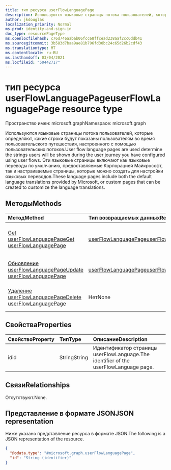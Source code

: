 ```yaml
---
title: тип ресурса userFlowLanguagePage
description: Используются языковые страницы потока пользователей, которые определяют, какие строки будут показаны пользователям во время пользовательского путешествия, настроенного с помощью пользовательских потоков.
author: jkdouglas
localization_priority: Normal
ms.prod: identity-and-sign-in
doc_type: resourcePageType
ms.openlocfilehash: c76d746aabab06fcc68ffcead238aaf2cc6ddb41
ms.sourcegitcommit: 3b583d7baa9ae81b796fd30bc24c65d26b2cdf43
ms.translationtype: MT
ms.contentlocale: ru-RU
ms.lasthandoff: 03/04/2021
ms.locfileid: "50442717"
---
```

# <a name="userflowlanguagepage-resource-type"></a><span data-ttu-id="0af67-103">тип ресурса userFlowLanguagePage</span><span class="sxs-lookup"><span data-stu-id="0af67-103">userFlowLanguagePage resource type</span></span>

<span data-ttu-id="0af67-104">Пространство имен: microsoft.graph</span><span class="sxs-lookup"><span data-stu-id="0af67-104">Namespace: microsoft.graph</span></span>

<span data-ttu-id="0af67-105">Используются языковые страницы потока пользователей, которые определяют, какие строки будут показаны пользователям во время пользовательского путешествия, настроенного с помощью пользовательских потоков.</span><span class="sxs-lookup"><span data-stu-id="0af67-105">User flow language pages are used determine the strings users will be shown during the user journey you have configured using user flows.</span></span> <span data-ttu-id="0af67-106">Эти языковые страницы включают как языковые переводы по умолчанию, предоставляемые Корпорацией Майкрософт, так и настраиваемые страницы, которые можно создать для настройки языковых переводов.</span><span class="sxs-lookup"><span data-stu-id="0af67-106">These language pages include both the default language translations provided by Microsoft, or custom pages that can be created to customize the language translations.</span></span>

## <a name="methods"></a><span data-ttu-id="0af67-107">Методы</span><span class="sxs-lookup"><span data-stu-id="0af67-107">Methods</span></span>

|<span data-ttu-id="0af67-108">Метод</span><span class="sxs-lookup"><span data-stu-id="0af67-108">Method</span></span>|<span data-ttu-id="0af67-109">Тип возвращаемых данных</span><span class="sxs-lookup"><span data-stu-id="0af67-109">Return type</span></span>|<span data-ttu-id="0af67-110">Описание</span><span class="sxs-lookup"><span data-stu-id="0af67-110">Description</span></span>|
|:---|:---|:---|
|[<span data-ttu-id="0af67-111">Get userFlowLanguagePage</span><span class="sxs-lookup"><span data-stu-id="0af67-111">Get userFlowLanguagePage</span></span>](../api/userflowlanguagepage-get.md)|[<span data-ttu-id="0af67-112">userFlowLanguagePage</span><span class="sxs-lookup"><span data-stu-id="0af67-112">userFlowLanguagePage</span></span>](../resources/userflowlanguagepage.md)|<span data-ttu-id="0af67-113">Извлечение значений объекта по умолчанию или [пользовательского пользователяFlowLanguagePage.](../resources/userflowlanguagepage.md)</span><span class="sxs-lookup"><span data-stu-id="0af67-113">Retrieve the values of a default or custom [userFlowLanguagePage](../resources/userflowlanguagepage.md) object.</span></span>|
|[<span data-ttu-id="0af67-114">Обновление userFlowLanguagePage</span><span class="sxs-lookup"><span data-stu-id="0af67-114">Update userFlowLanguagePage</span></span>](../api/userflowlanguagepage-put.md)|[<span data-ttu-id="0af67-115">userFlowLanguagePage</span><span class="sxs-lookup"><span data-stu-id="0af67-115">userFlowLanguagePage</span></span>](../resources/userflowlanguagepage.md)|<span data-ttu-id="0af67-116">Обновление значений в настраиваемом [объекте userFlowLanguagePage.](../resources/userflowlanguagepage.md)</span><span class="sxs-lookup"><span data-stu-id="0af67-116">Update the values in a custom [userFlowLanguagePage](../resources/userflowlanguagepage.md) object.</span></span>|
|[<span data-ttu-id="0af67-117">Удаление userFlowLanguagePage</span><span class="sxs-lookup"><span data-stu-id="0af67-117">Delete userFlowLanguagePage</span></span>](../api/userflowlanguagepage-delete.md)|<span data-ttu-id="0af67-118">Нет</span><span class="sxs-lookup"><span data-stu-id="0af67-118">None</span></span>|<span data-ttu-id="0af67-119">Удаляет значения из пользовательского [объекта userFlowLanguagePage.](../resources/userflowlanguagepage.md)</span><span class="sxs-lookup"><span data-stu-id="0af67-119">Deletes the values from a custom [userFlowLanguagePage](../resources/userflowlanguagepage.md) object.</span></span>|

## <a name="properties"></a><span data-ttu-id="0af67-120">Свойства</span><span class="sxs-lookup"><span data-stu-id="0af67-120">Properties</span></span>

|<span data-ttu-id="0af67-121">Свойство</span><span class="sxs-lookup"><span data-stu-id="0af67-121">Property</span></span>|<span data-ttu-id="0af67-122">Тип</span><span class="sxs-lookup"><span data-stu-id="0af67-122">Type</span></span>|<span data-ttu-id="0af67-123">Описание</span><span class="sxs-lookup"><span data-stu-id="0af67-123">Description</span></span>|
|:---|:---|:---|
|<span data-ttu-id="0af67-124">id</span><span class="sxs-lookup"><span data-stu-id="0af67-124">id</span></span>|<span data-ttu-id="0af67-125">String</span><span class="sxs-lookup"><span data-stu-id="0af67-125">String</span></span>|<span data-ttu-id="0af67-126">Идентификатор страницы userFlowLanguage.</span><span class="sxs-lookup"><span data-stu-id="0af67-126">The identifier of the userFlowLanguage page.</span></span>|

## <a name="relationships"></a><span data-ttu-id="0af67-127">Связи</span><span class="sxs-lookup"><span data-stu-id="0af67-127">Relationships</span></span>

<span data-ttu-id="0af67-128">Отсутствуют.</span><span class="sxs-lookup"><span data-stu-id="0af67-128">None.</span></span>

## <a name="json-representation"></a><span data-ttu-id="0af67-129">Представление в формате JSON</span><span class="sxs-lookup"><span data-stu-id="0af67-129">JSON representation</span></span>

<span data-ttu-id="0af67-130">Ниже указано представление ресурса в формате JSON.</span><span class="sxs-lookup"><span data-stu-id="0af67-130">The following is a JSON representation of the resource.</span></span>
<!-- {
  "blockType": "resource",
  "keyProperty": "id",
  "@odata.type": "microsoft.graph.userFlowLanguagePage",
  "openType": false
}
-->

``` json
{
  "@odata.type": "#microsoft.graph.userFlowLanguagePage",
  "id": "String (identifier)"
}
```
